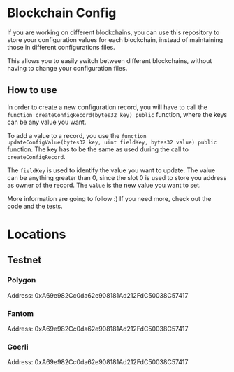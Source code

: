# Blockchain Config

If you are working on different blockchains, you can use this repository to store your configuration values
for each blockchain, instead of maintaining those in different configurations files.

This allows you to easily switch between different blockchains, without having to change your configuration files.

## How to use

In order to create a new configuration record, you will have to call the
`function createConfigRecord(bytes32 key) public` function, where the keys can
be any value you want.

To add a value to a record, you use the `function updateConfigValue(bytes32 key, uint fieldKey, bytes32 value) public`
function. The key has to be the same as used during the call to `createConfigRecord`.

The `fieldKey` is used to identify the value you want to update. The value can
be anything greater than 0, since the slot 0 is used to store you address as owner of the record.
The `value` is the new value you want to set.

More information are going to follow :) If you need more, check out the code and the tests.

# Locations

## Testnet

### Polygon

Address: 0xA69e982Cc0da62e908181Ad212FdC50038C57417

### Fantom

Address: 0xA69e982Cc0da62e908181Ad212FdC50038C57417

### Goerli

Address: 0xA69e982Cc0da62e908181Ad212FdC50038C57417